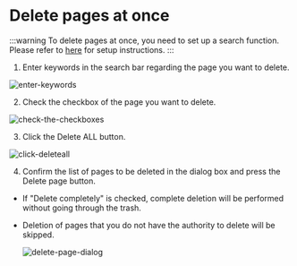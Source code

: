 # Delete pages at once

:::warning
To delete pages at once, you need to set up a search function. Please refer to [here](/en/admin-guide/management-cookbook/setup-search-system) for setup instructions.
:::

1. Enter keywords in the search bar regarding the page you want to delete.

  <img :src="$withBase('/assets/images/enter-keywords.png')" alt="enter-keywords">

2. Check the checkbox of the page you want to delete.

  <img :src="$withBase('/assets/images/check-the-checkboxes.png')" alt="check-the-checkboxes">

3. Click the Delete ALL button.

  <img :src="$withBase('/assets/images/click-deleteall.png')" alt="click-deleteall">

4. Confirm the list of pages to be deleted in the dialog box and press the Delete page button.

- If "Delete completely" is checked, complete deletion will be performed without going through the trash.
- Deletion of pages that you do not have the authority to delete will be skipped.

  <img :src="$withBase('/assets/images/delete-page-dialog.png')" alt="delete-page-dialog">


